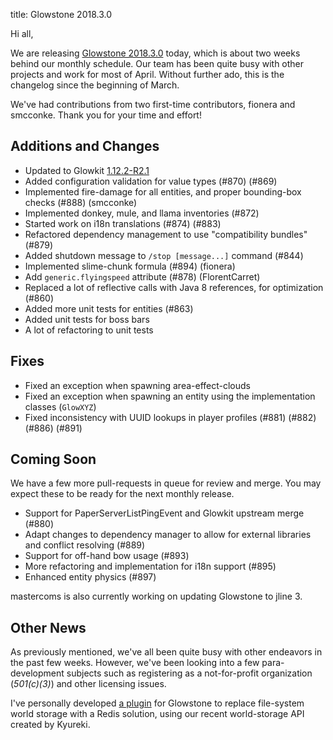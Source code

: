 title: Glowstone 2018.3.0

Hi all,

We are releasing [Glowstone 2018.3.0](https://github.com/GlowstoneMC/Glowstone/releases/tag/2018.3.0) today, which is about two weeks behind our monthly schedule. Our team has been quite busy with other
projects and work for most of April. Without further ado, this is the changelog since the beginning of March.

We've had contributions from two first-time contributors, fionera and smcconke. Thank you for your time and effort!

## Additions and Changes

* Updated to Glowkit [1.12.2-R2.1](https://github.com/GlowstoneMC/Glowkit/commit/024fbc21140b9533cb84e323162bff02f0f379fb)
* Added configuration validation for value types (#870) (#869)
* Implemented fire-damage for all entities, and proper bounding-box checks (#888) (smcconke)
* Implemented donkey, mule, and llama inventories (#872)
* Started work on i18n translations (#874) (#883)
* Refactored dependency management to use "compatibility bundles" (#879)
* Added shutdown message to `/stop [message...]` command (#844)
* Implemented slime-chunk formula (#894) (fionera)
* Add `generic.flyingspeed` attribute (#878) (FlorentCarret)
* Replaced a lot of reflective calls with Java 8 references, for optimization (#860)
* Added more unit tests for entities (#863)
* Added unit tests for boss bars
* A lot of refactoring to unit tests

## Fixes

* Fixed an exception when spawning area-effect-clouds
* Fixed an exception when spawning an entity using the implementation classes (`GlowXYZ`)
* Fixed inconsistency with UUID lookups in player profiles (#881) (#882) (#886) (#891)

## Coming Soon

We have a few more pull-requests in queue for review and merge. You may expect these to be ready for the next monthly release.

* Support for PaperServerListPingEvent and Glowkit upstream merge (#880)
* Adapt changes to dependency manager to allow for external libraries and conflict resolving (#889)
* Support for off-hand bow usage (#893)
* More refactoring and implementation for i18n support (#895)
* Enhanced entity physics (#897)

mastercoms is also currently working on updating Glowstone to jline 3.

## Other News

As previously mentioned, we've all been quite busy with other endeavors in the past few weeks. However, we've been looking into a few
para-development subjects such as registering as a not-for-profit organization (*501(c)(3)*) and other licensing issues.

I've personally developed [a plugin](https://github.com/momothereal/gsredis) for Glowstone to replace file-system world storage with a Redis solution, using our recent world-storage API created by Kyureki.
